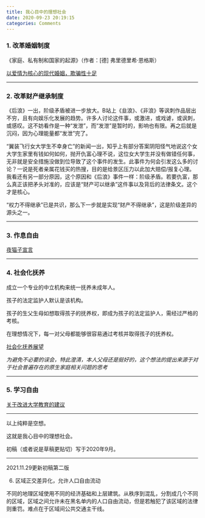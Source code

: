 ```yaml
---
title: 我心目中的理想社会
date: 2020-09-23 20:19:15
categories: Comments
---
```


### 1. 改革婚姻制度

《家庭、私有制和国家的起源》（作者：[德] 弗里德里希·恩格斯）

[以爱情为核心的现代婚姻，欺骗性十足](https://zhuanlan.zhihu.com/p/47522139)

---

### 2. 改革财产继承制度

《后浪》一出，阶级矛盾被进一步放大。B站上《韭浪》、《非浪》等讽刺作品层出不穷，且有向娱乐化发展的趋势。许多人讨论这件事，或激进，或戏谑，或讽刺，或感叹。这不妨看作是一种“发泄”，而“发泄”是暂时的，影响也有限。再之后就是沉闷，因为心理能量都“发泄”完了。

“翼装飞行女大学生不幸身亡”的新闻一出，知乎上有部分答案阴阳怪气地说这个女大学生家里有钱如何如何，抛开仇富心理不说，这位女大学生并没有做错任何事，无非就是安全措施没做到位导致了这个事件的发生。此事件为何会引发这么多的讨论？一说是死者亲属花钱买的热搜，目的是给景区压力以此加大赔偿/报复心理。我看还有另一部分原因，这个原因和《后浪》事件一样：阶级矛盾。若要仇富，那么真正该把矛头对准的，应该是“财产可以继承”这件事以及背后的法律条文。这个才是核心。

“权力不得继承”已是共识，那么下一步就是实现“财产不得继承”，这是阶级差异的源头之一。

---

### 3. 作息自由

[夜猫子宣言](https://zhuanlan.zhihu.com/p/256496807)

---

### 4. 社会化抚养

成立一个专业的中立机构来统一抚养未成年人。

孩子的法定监护人默认是该机构。

孩子的生父生母如想取得孩子的抚养权，即成为孩子的法定监护人，需经过严格的考核。

在理想情况下，每一对父母都能够很容易通过考核并取得孩子的抚养权。

[社会化抚养展望](https://www.zhihu.com/question/412336343/answer/1399252745)

*为避免不必要的误会，特此澄清，本人父母还是挺好的，这个想法的提出来源于对于社会普遍存在的原生家庭相关问题的思考*

---

### 5. 学习自由

[关于改进大学教育的建议](https://zhuanlan.zhihu.com/p/90189692)

---

以上纯粹是空想。

这就是我心目中的理想社会。

初稿（或者说是草稿更贴切）写于2020年9月。

---

2021.11.29更新初稿第二版

6. 区域正交差异化，允许人口自由流动

不同的地理区域使用不同的经济基础和上层建筑。从秩序到混乱，分割成几个不同的区域，区域之间允许未在黑名单内的人口自由流动，但是若触犯了该区域的法律则重罚。难点在于区域间公共交通主干线。